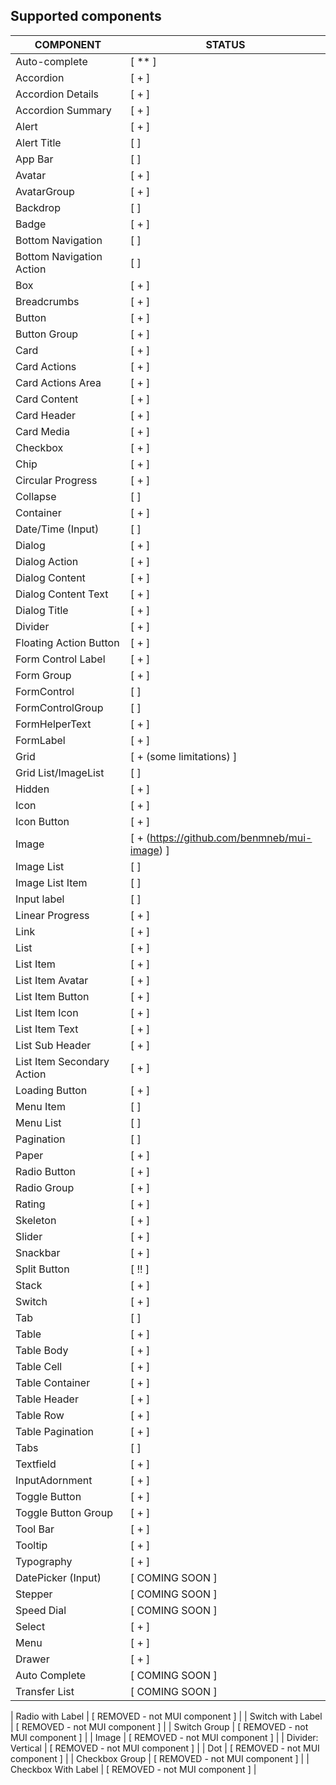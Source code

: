 
## Supported components

| COMPONENT                | STATUS         |
| ------------------------ | -------------- |
| Auto-complete            | [ ** ]    |
| Accordion                | [ + ]    |
| Accordion Details        | [ + ]    |
| Accordion Summary        | [ + ]    |
| Alert                    | [ + ]    |
| Alert Title              | [ ]    |
| App Bar                  | [ ]    |
| Avatar                   | [ + ]    |
| AvatarGroup              | [ + ]    |
| Backdrop                 | [ ]    |
| Badge                    | [ + ]    |
| Bottom Navigation        | [ ]    |
| Bottom Navigation Action | [ ]    |
| Box                      | [ + ]    |
| Breadcrumbs              | [ + ]    |
| Button                   | [ + ]    |
| Button Group             | [ + ]    |
| Card                     | [ + ]    |
| Card Actions             | [ + ]    |
| Card Actions Area        | [ + ]    |
| Card Content             | [ + ]    |
| Card Header              | [ + ]    |
| Card Media               | [ + ]    |
| Checkbox                 | [ + ]    |
| Chip                     | [ + ]    |
| Circular Progress        | [ + ]    |
| Collapse                 | [ ]    |
| Container                | [ + ]    |
| Date/Time (Input)        | [ ]|
| Dialog                   | [ + ]    |
| Dialog Action            | [ + ]    |
| Dialog Content           | [ + ]    |
| Dialog Content Text      | [ + ]    |
| Dialog Title             | [ + ]    |
| Divider                  | [ + ]    |
| Floating Action Button   | [ + ]    |
| Form Control Label       | [ + ]    |
| Form Group               | [ + ]    |
| FormControl              | [ ]    |
| FormControlGroup         | [ ] |
| FormHelperText           | [ + ]    |
| FormLabel                | [ + ]    |
| Grid                     | [ + (some limitations) ]    |
| Grid List/ImageList      | [ ]    |
| Hidden                     | [ + ]    |
| Icon                     | [ + ]    |
| Icon Button              | [ + ]    |
| Image             | [ + (https://github.com/benmneb/mui-image)  ]    |
| Image List               | [ ]    |
| Image List Item          | [ ]    |
| Input label              | [ ]    |
| Linear Progress          | [ + ]    |
| Link                     | [ + ]    |
| List                     | [ + ]    |
| List Item                | [ + ]    |
| List Item Avatar         | [ + ]    |
| List Item Button         | [ + ]    |
| List Item Icon           | [ + ]    |
| List Item Text           | [ + ]    |
| List Sub Header          | [ + ]    |
| List Item Secondary Action          | [  +  ]    |
| Loading Button           | [ + ]    |
| Menu Item                | [ ]    |
| Menu List                | [ ]|
| Pagination               | [ ] |
| Paper                    | [ + ]    |
| Radio Button             | [ + ]    |
| Radio Group             | [ + ]    |
| Rating                   | [ + ]    |
| Skeleton                 | [ + ]    |
| Slider                   | [ + ]    |
| Snackbar                 | [ + ]    |
| Split Button             | [ !! ]    |
| Stack                    | [ + ]    |
| Switch                   | [ + ]    |
| Tab                      | [ ]    |
| Table                    | [ + ]    |
| Table Body               | [ + ]    |
| Table Cell               | [ + ]    |
| Table Container          | [ + ]    |
| Table Header             | [ + ]    |
| Table Row                | [ + ]    |
| Table Pagination         | [ + ]    |
| Tabs                     | [ ]    |
| Textfield                | [ + ]    |
| InputAdornment           | [ + ]    |
| Toggle Button            | [ + ]    |
| Toggle Button Group      | [ + ]    |
| Tool Bar                 | [ + ]    |
| Tooltip                  | [ + ]    |
| Typography               | [ + ]    |
| DatePicker (Input)       | [ COMING SOON ] |
| Stepper                  | [ COMING SOON ]    |
| Speed Dial               | [ COMING SOON ] |
| Select                   | [ + ]    |
| Menu                     | [ + ]    |
| Drawer                   | [ + ]    |
| Auto Complete            | [ COMING SOON ]|
| Transfer List            | [ COMING SOON ]|


| Radio with Label             | [ REMOVED - not MUI component ]    |
| Switch with Label        | [ REMOVED - not MUI component ]    |
| Switch Group        | [ REMOVED - not MUI component ]    |
| Image                    | [ REMOVED - not MUI component ]    |
| Divider: Vertical        | [ REMOVED - not MUI component ]    |
| Dot                      | [ REMOVED - not MUI component ]    |
| Checkbox Group           | [ REMOVED - not MUI component ]    |
| Checkbox With Label      | [ REMOVED - not MUI component ]    |



